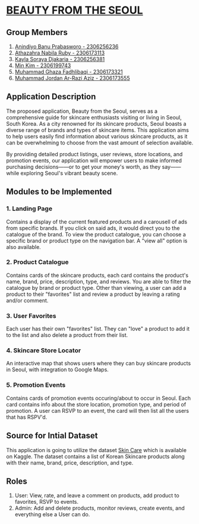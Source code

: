 # [BEAUTY FROM THE SEOUL](http://muhammad-ghaza31-beautyfromtheseoul.pbp.cs.ui.ac.id/)

## Group Members
1. [Anindiyo Banu Prabasworo - 2306256236](https://github.com/skibidiyo)
2. [Athazahra Nabila Ruby - 2306173113](https://github.com/thataruby)
3. [Kayla Soraya Djakaria - 2306256381](https://github.com/luticakep)
4. [Min Kim - 2306199743](https://github.com/wuyu0107)
5. [Muhammad Ghaza Fadhlibaqi - 2306173321](https://github.com/GhazaFadhlilbaqi)
6. [Muhammad Jordan Ar-Razi Aziz - 2306173555](https://github.com/jordanaziz18)

## Application Description
The proposed application, Beauty from the Seoul, serves as a comprehensive guide for skincare enthusiasts visiting or living in Seoul, South Korea. As a city renowned for its skincare products, Seoul boasts a diverse range of brands and types of skincare items. This application aims to help users easily find information about various skincare products, as it can be overwhelming to choose from the vast amount of selection available.

By providing detailed product listings, user reviews, store locations, and promotion events, our application will empower users to make informed purchasing decisions——or to get your money's worth, as they say——while exploring Seoul's vibrant beauty scene.

## Modules to be Implemented
### 1. Landing Page  
Contains a display of the current featured products and a carousell of ads from specific brands. If you click on said ads, it would direct you to the catalogue of the brand. To view the product catalogue, you can choose a specific brand or product type on the navigation bar. A "view all" option is also available.

### 2. Product Catalogue  
Contains cards of the skincare products, each card contains the product's name, brand, price, description, type, and reviews. You are able to filter the catalogue by brand or product type. Other than viewing, a user can add a product to their "favorites" list and review a product by leaving a rating and/or comment.

### 3. User Favorites  
Each user has their own "favorites" list. They can "love" a product to add it to the list and also delete a product from their list. 

### 4. Skincare Store Locator
An interactive map that shows users where they can buy skincare products in Seoul, with integration to Google Maps.

### 5. Promotion Events
Contains cards of promotion events occuring/about to occur in Seoul. Each card contains info about the store location, promotion type, and period of promotion. A user can RSVP to an event, the card will then list all the users that has RSPV'd.

## Source for Intial Dataset
This application is going to utilize the dataset [Skin Care](https://www.kaggle.com/datasets/taniadh/skin-care?resource=download) which is available on Kaggle. The dataset contains a list of Korean Skincare products along with their name, brand, price, description, and type.

## Roles
1. User: View, rate, and leave a comment on products, add product to favorites, RSVP to events.
2. Admin: Add and delete products, monitor reviews, create events, and everything else a User can do.